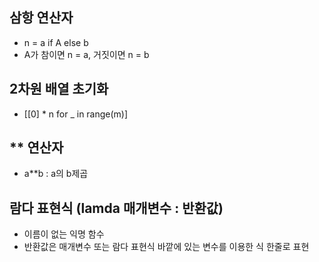 ## 삼항 연산자

-   n = a if A else b
-   A가 참이면 n = a, 거짓이면 n = b

## 2차원 배열 초기화

-   [[0] \* n for \_ in range(m)]

## \*\* 연산자

-   a\*\*b : a의 b제곱

## 람다 표현식 (lamda 매개변수 : 반환값)

-   이름이 없는 익명 함수
-   반환값은 매개변수 또는 람다 표현식 바깥에 있는 변수를 이용한 식 한줄로 표현

